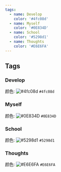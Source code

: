 ```yaml
---
tags:
  - name: Develop
    color: '#4fc08d'
  - name: Myself
    color: '#0E834D'
  - name: School
    color: '#5298d1'
  - name: Thoughts
    color: '#E6E6FA'
---
```


## Tags

### Develop
颜色: ![#4fc08d](https://via.placeholder.com/15/4fc08d/000000?text=+) `#4fc08d`

### Myself
颜色: ![#0E834D](https://via.placeholder.com/15/0E834D/000000?text=+) `#0E834D`

### School
颜色: ![#5298d1](https://via.placeholder.com/15/5298d1/000000?text=+) `#5298d1`

### Thoughts
颜色: ![#E6E6FA](https://via.placeholder.com/15/E6E6FA/000000?text=+) `#E6E6FA`
